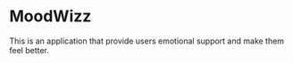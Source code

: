 # MoodWizz

This is an application that provide users emotional support and make them feel better​.
